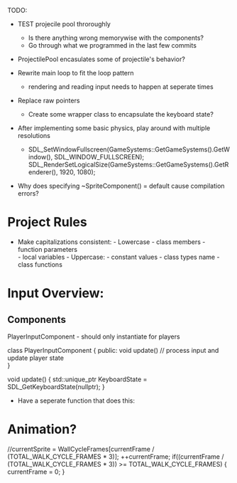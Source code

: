 TODO:

- TEST projecile pool throroughly
    - Is there anything wrong memorywise with the components?
    - Go through what we programmed in the last few commits

- ProjectilePool encasulates some of projectile's behavior?

- Rewrite main loop to fit the loop pattern
    - rendering and reading input needs to happen at seperate times

- Replace raw pointers
    - Create some wrapper class to encapsulate the keyboard state?
    
- After implementing some basic physics, play around with multiple resolutions 
    -	SDL_SetWindowFullscreen(GameSystems::GetGameSystems().GetWindow(), SDL_WINDOW_FULLSCREEN);
	    SDL_RenderSetLogicalSize(GameSystems::GetGameSystems().GetRenderer(), 1920, 1080);

- Why does specifying ~SpriteComponent() = default cause compilation errors?


Project Rules
=============================

- Make capitalizations consistent:
        - Lowercase
            - class members 
            - function parameters  
            - local variables
        - Uppercase:
            - constant values 
            - class types name 
            - class functions 


Input Overview:
=============================

Components
----------
PlayerInputComponent - should only instantiate for players 




class PlayerInputComponent
{
public:
    void update() // process input and update player state    
}

void update()
{
    std::unique_ptr<uint8> KeyboardState = SDL_GetKeyboardState(nullptr);
}


* Have a seperate function that does this:
    


Animation?
====================================
//currentSprite = WallCycleFrames[currentFrame / (TOTAL_WALK_CYCLE_FRAMES * 3)];
++currentFrame;
if((currentFrame / (TOTAL_WALK_CYCLE_FRAMES * 3)) >= TOTAL_WALK_CYCLE_FRAMES)
{
	currentFrame = 0;
}